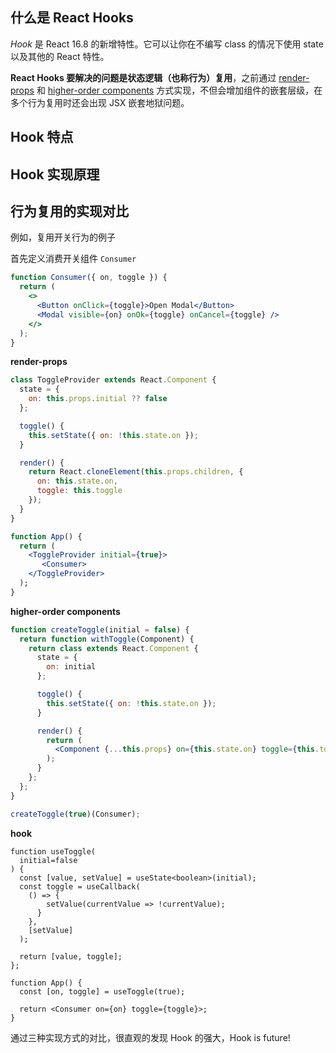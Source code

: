 ## 什么是 React Hooks

_Hook_ 是 React 16.8 的新增特性。它可以让你在不编写 class 的情况下使用 state 以及其他的 React 特性。

**React Hooks 要解决的问题是状态逻辑（也称行为）复用**，之前通过 [render-props](https://zh-hans.reactjs.org/docs/render-props.html) 和 [higher-order components](https://zh-hans.reactjs.org/docs/higher-order-components.html) 方式实现，不但会增加组件的嵌套层级，在多个行为复用时还会出现 JSX 嵌套地狱问题。

## Hook 特点

## Hook 实现原理

## 行为复用的实现对比

例如，复用开关行为的例子

首先定义消费开关组件 `Consumer`

```jsx
function Consumer({ on, toggle }) {
  return (
    <>
      <Button onClick={toggle}>Open Modal</Button>
      <Modal visible={on} onOk={toggle} onCancel={toggle} />
    </>
  );
}
```

**render-props**

```jsx
class ToggleProvider extends React.Component {
  state = {
    on: this.props.initial ?? false
  };

  toggle() {
    this.setState({ on: !this.state.on });
  }

  render() {
    return React.cloneElement(this.props.children, {
      on: this.state.on,
      toggle: this.toggle
    });
  }
}

function App() {
  return (
    <ToggleProvider initial={true}>
       <Consumer>
    </ToggleProvider>
  );
}
```

**higher-order components**

```jsx
function createToggle(initial = false) {
  return function withToggle(Component) {
    return class extends React.Component {
      state = {
        on: initial
      };

      toggle() {
        this.setState({ on: !this.state.on });
      }

      render() {
        return (
          <Component {...this.props} on={this.state.on} toggle={this.toggle} />
        );
      }
    };
  };
}

createToggle(true)(Consumer);
```

**hook**

```tsx
function useToggle(
  initial=false
) {
  const [value, setValue] = useState<boolean>(initial);
  const toggle = useCallback(
    () => {
        setValue(currentValue => !currentValue);
      }
    },
    [setValue]
  );

  return [value, toggle];
};

function App() {
  const [on, toggle] = useToggle(true);

  return <Consumer on={on} toggle={toggle}>;
}
```

通过三种实现方式的对比，很直观的发现 Hook 的强大，Hook is future!

